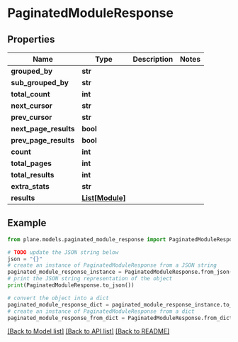 # PaginatedModuleResponse


## Properties

Name | Type | Description | Notes
------------ | ------------- | ------------- | -------------
**grouped_by** | **str** |  | 
**sub_grouped_by** | **str** |  | 
**total_count** | **int** |  | 
**next_cursor** | **str** |  | 
**prev_cursor** | **str** |  | 
**next_page_results** | **bool** |  | 
**prev_page_results** | **bool** |  | 
**count** | **int** |  | 
**total_pages** | **int** |  | 
**total_results** | **int** |  | 
**extra_stats** | **str** |  | 
**results** | [**List[Module]**](Module.md) |  | 

## Example

```python
from plane.models.paginated_module_response import PaginatedModuleResponse

# TODO update the JSON string below
json = "{}"
# create an instance of PaginatedModuleResponse from a JSON string
paginated_module_response_instance = PaginatedModuleResponse.from_json(json)
# print the JSON string representation of the object
print(PaginatedModuleResponse.to_json())

# convert the object into a dict
paginated_module_response_dict = paginated_module_response_instance.to_dict()
# create an instance of PaginatedModuleResponse from a dict
paginated_module_response_from_dict = PaginatedModuleResponse.from_dict(paginated_module_response_dict)
```
[[Back to Model list]](../README.md#documentation-for-models) [[Back to API list]](../README.md#documentation-for-api-endpoints) [[Back to README]](../README.md)


